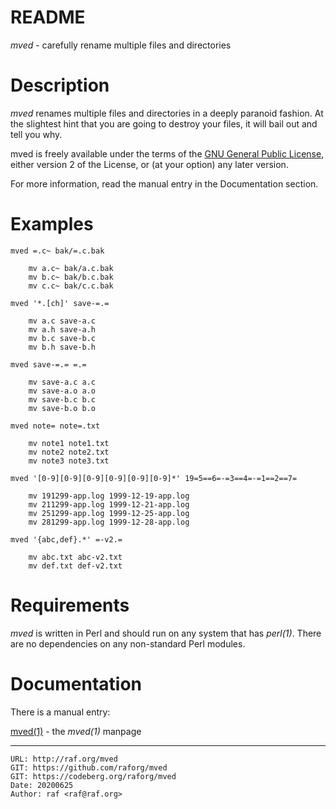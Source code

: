 # README

*mved* - carefully rename multiple files and directories

# Description

*mved* renames multiple files and directories in a deeply paranoid fashion.
At the slightest hint that you are going to destroy your files, it will bail
out and tell you why.

mved is freely available under the terms of the [GNU General Public
License](https://www.gnu.org/licenses/), either version 2 of the License, or
(at your option) any later version.

For more information, read the manual entry in the Documentation section.

# Examples

    mved =.c~ bak/=.c.bak

        mv a.c~ bak/a.c.bak
        mv b.c~ bak/b.c.bak
        mv c.c~ bak/c.c.bak

    mved '*.[ch]' save-=.=

        mv a.c save-a.c
        mv a.h save-a.h
        mv b.c save-b.c
        mv b.h save-b.h

    mved save-=.= =.=

        mv save-a.c a.c
        mv save-a.o a.o
        mv save-b.c b.c
        mv save-b.o b.o

    mved note= note=.txt

        mv note1 note1.txt
        mv note2 note2.txt
        mv note3 note3.txt

    mved '[0-9][0-9][0-9][0-9][0-9][0-9]*' 19=5==6=-=3==4=-=1==2==7=

        mv 191299-app.log 1999-12-19-app.log
        mv 211299-app.log 1999-12-21-app.log
        mv 251299-app.log 1999-12-25-app.log
        mv 281299-app.log 1999-12-28-app.log

    mved '{abc,def}.*' =-v2.=

        mv abc.txt abc-v2.txt
        mv def.txt def-v2.txt

# Requirements

*mved* is written in Perl and should run on any system that has *perl(1)*.
There are no dependencies on any non-standard Perl modules.

# Documentation

There is a manual entry:

[mved(1)](http://raf.org/mved/manpages/mved.1.html) - the *mved(1)* manpage

--------------------------------------------------------------------------------

    URL: http://raf.org/mved
    GIT: https://github.com/raforg/mved
    GIT: https://codeberg.org/raforg/mved
    Date: 20200625
    Author: raf <raf@raf.org>


